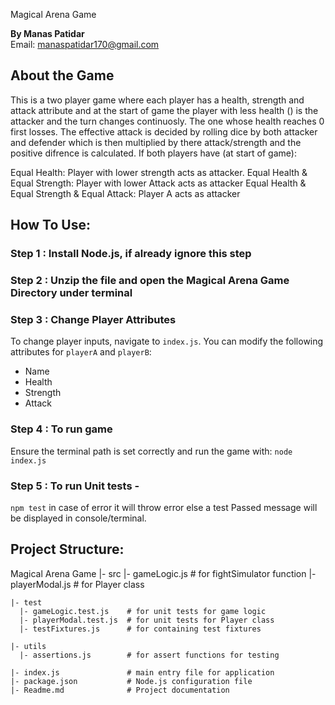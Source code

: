 Magical Arena Game

**By Manas Patidar**  
Email: manaspatidar170@gmail.com 

## About the Game 
 This is a two player game where each player has a health, strength and attack attribute and at the start of game the player with less health () is the attacker and the turn changes continuosly. The one whose health reaches 0 first losses. The effective attack is decided by rolling dice by both attacker and defender which is then multiplied by there attack/strength and the positive difrence is calculated.
 If both players have (at start of game):

  Equal Health: Player with lower strength acts as attacker.
  Equal Health & Equal Strength: Player with lower Attack acts as attacker
  Equal Health & Equal Strength & Equal Attack: Player A acts as attacker

## How To Use:
### Step 1 : Install Node.js, if already ignore this step

### Step 2 : Unzip the file and open the Magical Arena Game Directory under terminal

### Step 3 : Change Player Attributes
 To change player inputs, navigate to `index.js`. You can modify the following attributes for `playerA` and `playerB`:
 - Name
 - Health
 - Strength
 - Attack

### Step 4 : To run game 
 Ensure the terminal path is set correctly and run the game with: 
```node index.js```

### Step 5 : To run Unit tests - 
```npm test```
 in case of error it will throw error else a test Passed message will be displayed in console/terminal.


## Project Structure:
 Magical Arena Game
    |- src
      |- gameLogic.js         # for fightSimulator function
      |- playerModal.js       # for Player class

    |- test
      |- gameLogic.test.js    # for unit tests for game logic
      |- playerModal.test.js  # for unit tests for Player class
      |- testFixtures.js      # for containing test fixtures

    |- utils
      |- assertions.js        # for assert functions for testing

    |- index.js               # main entry file for application
    |- package.json           # Node.js configuration file
    |- Readme.md              # Project documentation
     